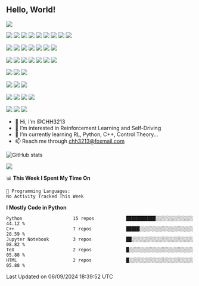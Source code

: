 

<!---
CHH3213/CHH3213 is a ✨ special ✨ repository because its `README.md` (this file) appears on your GitHub profile.
You can click the Preview link to take a look at your changes.
--->
## Hello, World!



[![](https://img.shields.io/badge/CHH3213-CSDN-red)](https://blog.csdn.net/weixin_42301220?spm=1010.2135.3001.5343)



[![](https://img.shields.io/badge/Windows-10-2376bc?style=flat-square&logo=windows&logoColor=ffffff)](https://www.microsoft.com/windows/get-windows-10)
[![](https://img.shields.io/badge/Linux-Ubuntu-2376bc?style=flat-square&logo=ubuntu&logoColor=ffffff)](https://ubuntu.com/)
[![](https://img.shields.io/badge/Linux-Centos-2376bc?style=flat-square&logo=centos&logoColor=ffffff)](https://www.centos.org/)
[![](https://img.shields.io/badge/MacOS-BigSur-2376bc?style=flat-square&logo=apple&logoColor=ffffff)](https://www.apple.com/)
[![](https://img.shields.io/badge/IDE-Visual%20Studio%20Code-blue?style=flat-square&logo=visual-studio-code&logoColor=ffffff)](https://code.visualstudio.com/)
[![](https://img.shields.io/badge/Intellij-Idea-blue?style=flat-square&logo=intellijidea&logoColor=ffffff)](https://www.jetbrains.com/idea/)
[![](https://img.shields.io/badge/IDE-PyCharm-blue?style=flat-square&logo=jetbrains&logoColor=ffffff)](https://www.jetbrains.com/pycharm/)
[![](https://img.shields.io/badge/IDE-Clion-blue?style=flat-square&logo=jetbrains&logoColor=ffffff)](https://www.jetbrains.com/clion/)
[![](https://img.shields.io/badge/IDE-WebStorm-blue?style=flat-square&logo=jetbrains&logoColor=ffffff)](https://www.jetbrains.com/webstorm/)

[![](https://img.shields.io/badge/-Java-007396?style=flat-square&logo=java&logoColor=ffffff)](https://www.java.com/)
[![](https://img.shields.io/badge/-C++-269539?style=flat-square&logo=c%2B%2B&logoColor=ffffff)](https://www.cplusplus.com/)
[![](https://img.shields.io/badge/-Python-3776AB?style=flat-square&logo=python&logoColor=ffffff)](https://www.python.org/)
[![](https://img.shields.io/badge/-JavaScript-f7e018?style=flat-square&logo=javascript&logoColor=white)](https://www.ecma-international.org/)
[![](https://img.shields.io/badge/-HTML5-E34F26?style=flat-square&logo=html5&logoColor=white)](https://html.spec.whatwg.org/)
[![](https://img.shields.io/badge/-CSS3-1572B6?style=flat-square&logo=css3&logoColor=white)](https://www.w3.org/Style/CSS/)
[![](https://img.shields.io/badge/Shell-f05032?style=flat-square&logo=powershell&logoColor=ffffff)](https://www.shell.com/)


[![](https://img.shields.io/badge/-Docker-2496ED?style=flat-square&logo=docker&logoColor=ffffff)](https://www.docker.com/)
[![](https://img.shields.io/badge/-MySQL-003545?style=flat-square&logo=mysql&logoColor=white)](https://www.mysql.com/)
[![](https://img.shields.io/badge/-NPM-cb3837?style=flat-square&logo=npm&logoColor=white)](https://npmjs.com/)
[![](https://img.shields.io/badge/-Git-f05032?style=flat-square&logo=git&logoColor=white)](https://git-scm.com/)
[![](https://img.shields.io/badge/-Node.js-43853d?style=flat-square&logo=node.js&logoColor=ffffff)](https://nodejs.org/)
[![](https://img.shields.io/badge/Linux-Vim-blue?style=flat-square&logo=vim&logoColor=ffffff)](https://www.vim.org/)
[![](https://img.shields.io/badge/-Markdown-003545?style=flat-square&logo=markdown&logoColor=white)](https://daringfireball.net/projects/markdown/)


[![](https://img.shields.io/badge/-Tensorflow-fcc624?style=flat-square&logo=tensorflow&logoColor=white)](https://www.tensorflow.org/)
[![](https://img.shields.io/badge/-Keras-f05032?style=flat-square&logo=keras&logoColor=white)](https://keras.io/)
[![](https://img.shields.io/badge/-PyTorch-269539?style=flat-square&logo=pytorch&logoColor=white)](https://pytorch.org/)

[![](https://img.shields.io/badge/RL-stable--baselines3-blue)](https://stable-baselines3.readthedocs.io/en/master/guide/examples.html)
[![](https://img.shields.io/badge/offlineRL-D4RL-blue)](https://di-engine-docs.readthedocs.io/zh_CN/latest/env_tutorial/d4rl_zh.html)
[![](https://img.shields.io/badge/RL-%20%20ElegantRL-blue)](https://github.com/AI4Finance-Foundation/ElegantRL)


[![](https://img.shields.io/badge/Robotics-pythonRobotics-yellow)](https://atsushisakai.github.io/PythonRobotics/modules/path_planning/bspline_path/bspline_path.html)
[![](https://img.shields.io/badge/Robotics-cppRobotics-yellowgreen)](https://github.com/onlytailei/CppRobotics)
[![](https://img.shields.io/badge/Robotics-%20%20ModernRobotics-orange)](https://github.com/NxRLab/ModernRobotics)
[![](https://img.shields.io/badge/Robotics-%20PythonLinearNonlinearControl%20-orange)](https://github.com/Shunichi09/PythonLinearNonlinearControl)

[![](https://img.shields.io/badge/Self--driving-PathPlanning-brightgreen)](https://github.com/zhm-real/PathPlanning)
[![](https://img.shields.io/badge/Self--driving-MotionPlanning-brightgreen)](https://github.com/zhm-real/MotionPlanning)
[![](https://img.shields.io/badge/apollo-Dig%20into%20Apollo-orange)](https://github.com/daohu527/Dig-into-Apollo)




- 👋 Hi, I’m @CHH3213
- 👀 I’m interested in Reinforcement Learning and Self-Driving
- 🌱 I’m currently learning  RL, Python, C++, Control Theory...
- 📫 Reach me through chh3213@foxmail.com

 ![GitHub stats](https://github-readme-stats.vercel.app/api?username=CHH3213&theme=radical&show_icons=true)  





![](http://github-profile-summary-cards.vercel.app/api/cards/profile-details?username=CHH3213&theme=2077) 



<!-- ![Metrics](https://metrics.lecoq.io/CHH3213?template=classic&isocalendar=1&base=header%2C%20activity%2C%20community%2C%20repositories%2C%20metadata&base.indepth=false&base.hireable=false&base.skip=false&isocalendar=false&isocalendar.duration=half-year&config.timezone=Asia%2FShanghai) -->

<!--START_SECTION:waka-->
📊 **This Week I Spent My Time On** 

```text
💬 Programming Languages: 
No Activity Tracked This Week
```

**I Mostly Code in Python** 

```text
Python                   15 repos            ███████████░░░░░░░░░░░░░░   44.12 % 
C++                      7 repos             █████░░░░░░░░░░░░░░░░░░░░   20.59 % 
Jupyter Notebook         3 repos             ██░░░░░░░░░░░░░░░░░░░░░░░   08.82 % 
TeX                      2 repos             █░░░░░░░░░░░░░░░░░░░░░░░░   05.88 % 
HTML                     2 repos             █░░░░░░░░░░░░░░░░░░░░░░░░   05.88 % 
```




 Last Updated on 06/09/2024 18:39:52 UTC
<!--END_SECTION:waka--> 

